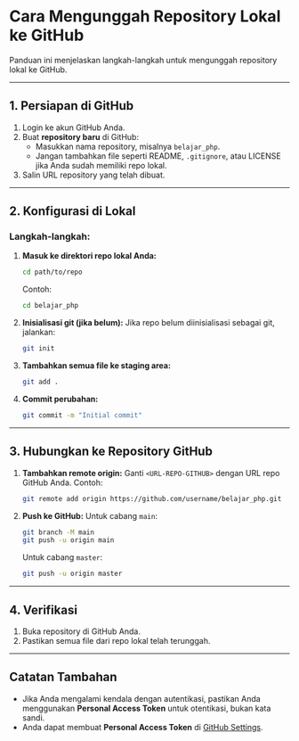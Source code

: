 # Cara Mengunggah Repository Lokal ke GitHub

Panduan ini menjelaskan langkah-langkah untuk mengunggah repository lokal ke GitHub.

---

## 1. Persiapan di GitHub
1. Login ke akun GitHub Anda.
2. Buat **repository baru** di GitHub:
   - Masukkan nama repository, misalnya `belajar_php`.
   - Jangan tambahkan file seperti README, `.gitignore`, atau LICENSE jika Anda sudah memiliki repo lokal.
3. Salin URL repository yang telah dibuat.

---

## 2. Konfigurasi di Lokal
### Langkah-langkah:
1. **Masuk ke direktori repo lokal Anda:**
   ```bash
   cd path/to/repo
   ```
   Contoh:
   ```bash
   cd belajar_php
   ```

2. **Inisialisasi git (jika belum):**
   Jika repo belum diinisialisasi sebagai git, jalankan:
   ```bash
   git init
   ```

3. **Tambahkan semua file ke staging area:**
   ```bash
   git add .
   ```

4. **Commit perubahan:**
   ```bash
   git commit -m "Initial commit"
   ```

---

## 3. Hubungkan ke Repository GitHub
1. **Tambahkan remote origin:**
   Ganti `<URL-REPO-GITHUB>` dengan URL repo GitHub Anda. Contoh:
   ```bash
   git remote add origin https://github.com/username/belajar_php.git
   ```

2. **Push ke GitHub:**
   Untuk cabang `main`:
   ```bash
   git branch -M main
   git push -u origin main
   ```
   Untuk cabang `master`:
   ```bash
   git push -u origin master
   ```

---

## 4. Verifikasi
1. Buka repository di GitHub Anda.
2. Pastikan semua file dari repo lokal telah terunggah.

---

## Catatan Tambahan
- Jika Anda mengalami kendala dengan autentikasi, pastikan Anda menggunakan **Personal Access Token** untuk otentikasi, bukan kata sandi.
- Anda dapat membuat **Personal Access Token** di [GitHub Settings](https://github.com/settings/tokens).
